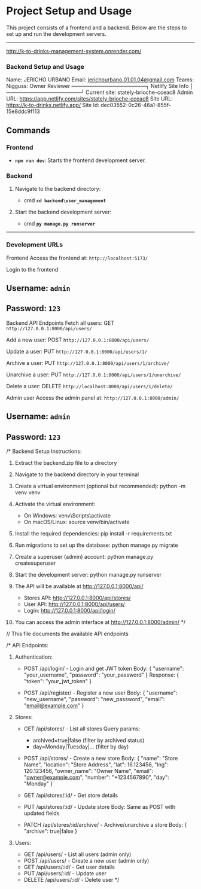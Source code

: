 # Project Setup and Usage

This project consists of a frontend and a backend. Below are the steps to set up and run the development servers.

-----------------------------------------------------------------------


http://k-to-drinks-management-system.onrender.com/
### Backend Setup and Usage

Name:  JERICHO URBANO
Email: jerichourbano.01.01.04@gmail.com
Teams:
  Nigguss: Owner Reviewer
────────────────────┐
 Netlify Site Info  │
────────────────────┘
Current site: stately-brioche-cceac8
Admin URL:    https://app.netlify.com/sites/stately-brioche-cceac8
Site URL:     https://k-to-drinks.netlify.app/
Site Id:      dec03552-0c26-46a1-855f-15e8ddc9f113


## Commands

### Frontend
- **`npm run dev`**: Starts the frontend development server. 

### Backend
1. Navigate to the backend directory:
   - cmd
  **`cd backend\user_management`**

2. Start the backend development server:
   - cmd
   **`py manage.py runserver`**

----------------------------------------------------------------

### Development URLs

Frontend
Access the frontend at: `http://localhost:5173/`

Login to the frontend
## Username: `admin`
## Password: `123`

Backend API Endpoints
Fetch all users:
GET `http://127.0.0.1:8000/api/users/`

Add a new user:
POST `http://127.0.0.1:8000/api/users/`

Update a user:
PUT `http://127.0.0.1:8000/api/users/1/`

Archive a user:
PUT `http://127.0.0.1:8000/api/users/1/archive/`

Unarchive a user:
PUT `http://127.0.0.1:8000/api/users/1/unarchive/`

Delete a user:
DELETE `http://localhost:8000/api/users/1/delete/`

Admin user
Access the admin panel at: `http://127.0.0.1:8000/admin/`
## Username: `admin`
## Password: `123`


/*
Backend Setup Instructions:

1. Extract the backend.zip file to a directory
2. Navigate to the backend directory in your terminal
3. Create a virtual environment (optional but recommended):
   python -m venv venv
   
4. Activate the virtual environment:
   - On Windows: venv\Scripts\activate
   - On macOS/Linux: source venv/bin/activate
   
5. Install the required dependencies:
   pip install -r requirements.txt
   
6. Run migrations to set up the database:
   python manage.py migrate
   
7. Create a superuser (admin) account:
   python manage.py createsuperuser
   
8. Start the development server:
   python manage.py runserver
   
9. The API will be available at http://127.0.0.1:8000/api/
   - Stores API: http://127.0.0.1:8000/api/stores/
   - User API: http://127.0.0.1:8000/api/users/
   - Login: http://127.0.0.1:8000/api/login/

10. You can access the admin interface at http://127.0.0.1:8000/admin/
*/

// This file documents the available API endpoints

/*
API Endpoints:

1. Authentication:
   - POST /api/login/ - Login and get JWT token
     Body: { "username": "your_username", "password": "your_password" }
     Response: { "token": "your_jwt_token" }

   - POST /api/register/ - Register a new user
     Body: { "username": "new_username", "password": "new_password", "email": "email@example.com" }

2. Stores:
   - GET /api/stores/ - List all stores
     Query params: 
       - archived=true|false (filter by archived status)
       - day=Monday|Tuesday|... (filter by day)

   - POST /api/stores/ - Create a new store
     Body: {
       "name": "Store Name",
       "location": "Store Address",
       "lat": 16.123456,
       "lng": 120.123456,
       "owner_name": "Owner Name",
       "email": "owner@example.com",
       "number": "+1234567890",
       "day": "Monday"
     }

   - GET /api/stores/:id/ - Get store details
   
   - PUT /api/stores/:id/ - Update store
     Body: Same as POST with updated fields
   
   - PATCH /api/stores/:id/archive/ - Archive/unarchive a store
     Body: { "archive": true|false }

3. Users:
   - GET /api/users/ - List all users (admin only)
   - POST /api/users/ - Create a new user (admin only)
   - GET /api/users/:id/ - Get user details
   - PUT /api/users/:id/ - Update user
   - DELETE /api/users/:id/ - Delete user
*/

